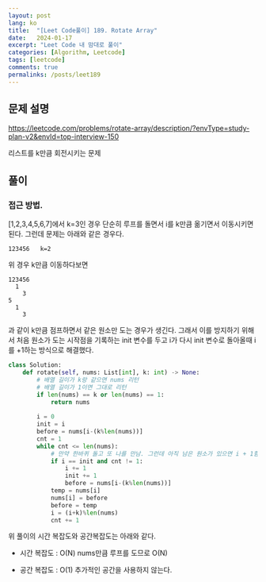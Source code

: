 ```yaml
---
layout: post
lang: ko
title:  "[Leet Code풀이] 189. Rotate Array"
date:   2024-01-17
excerpt: "Leet Code 내 맘대로 풀이"
categories: [Algorithm, Leetcode]
tags: [leetcode]
comments: true
permalinks: /posts/leet189
---
```


## 문제 설명
https://leetcode.com/problems/rotate-array/description/?envType=study-plan-v2&envId=top-interview-150

리스트를 k만큼 회전시키는 문제

## 풀이
### 접근 방법. 
[1,2,3,4,5,6,7]에서 k=3인 경우 단순히 루프를 돌면서 i를 k만큼 옮기면서 이동시키면 된다.
그런데 문제는 아래와 같은 경우다.

```
123456   k=2
```
위 경우 k만큼 이동하다보면 
```
123456
  1
    3
5
  1 
    3    
```
과 같이 k만큼 점프하면서 같은 원소만 도는 경우가 생긴다. 
그래서 이를 방지하기 위해서 처음 원소가 도는 시작점을 기록하는 init 변수를 두고 i가 다시 init 변수로 돌아올때 i를 +1하는 방식으로 해결했다. 


```python
class Solution:
    def rotate(self, nums: List[int], k: int) -> None:
        # 배열 길이가 k랑 같으면 nums 리턴
        # 배열 길이가 1이면 그대로 리턴
        if len(nums) == k or len(nums) == 1:
            return nums
        
        i = 0
        init = i
        before = nums[i-(k%len(nums))]
        cnt = 1
        while cnt <= len(nums):
            # 만약 한바퀴 돌고 또 나를 만남. 그런데 아직 남은 원소가 있으면 i + 1함
            if i == init and cnt != 1: 
                i += 1
                init += 1
                before = nums[i-(k%len(nums))]
            temp = nums[i]
            nums[i] = before
            before = temp
            i = (i+k)%len(nums)
            cnt += 1
```
위 풀이의 시간 복잡도와 공간복잡도는 아래와 같다.

* 시간 복잡도 : O(N)
nums만큼 루프를 도므로 O(N)

* 공간 복잡도 : O(1)
추가적인 공간을 사용하지 않는다.

